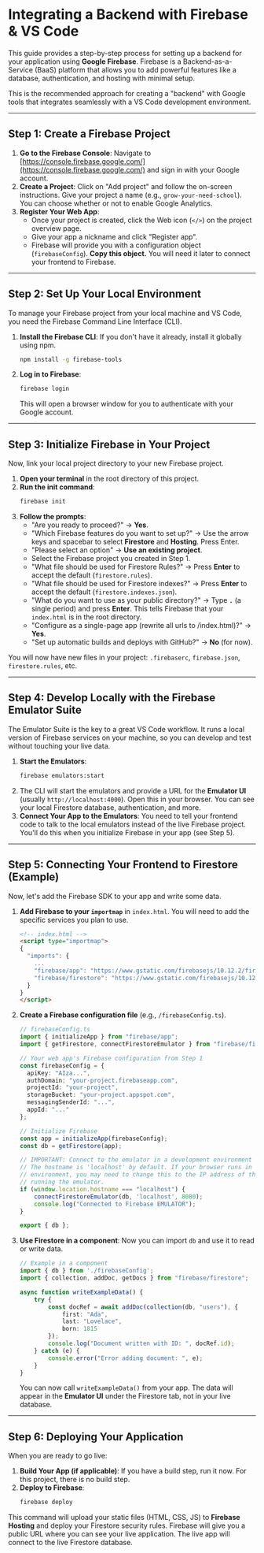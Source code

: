 # Integrating a Backend with Firebase & VS Code

This guide provides a step-by-step process for setting up a backend for your application using **Google Firebase**. Firebase is a Backend-as-a-Service (BaaS) platform that allows you to add powerful features like a database, authentication, and hosting with minimal setup.

This is the recommended approach for creating a "backend" with Google tools that integrates seamlessly with a VS Code development environment.

---

## Step 1: Create a Firebase Project

1.  **Go to the Firebase Console**: Navigate to [https://console.firebase.google.com/](https://console.firebase.google.com/) and sign in with your Google account.
2.  **Create a Project**: Click on "Add project" and follow the on-screen instructions. Give your project a name (e.g., `grow-your-need-school`). You can choose whether or not to enable Google Analytics.
3.  **Register Your Web App**:
    -   Once your project is created, click the Web icon (`</>`) on the project overview page.
    -   Give your app a nickname and click "Register app".
    -   Firebase will provide you with a configuration object (`firebaseConfig`). **Copy this object.** You will need it later to connect your frontend to Firebase.

---

## Step 2: Set Up Your Local Environment

To manage your Firebase project from your local machine and VS Code, you need the Firebase Command Line Interface (CLI).

1.  **Install the Firebase CLI**: If you don't have it already, install it globally using npm.
    ```bash
    npm install -g firebase-tools
    ```
2.  **Log in to Firebase**:
    ```bash
    firebase login
    ```
    This will open a browser window for you to authenticate with your Google account.

---

## Step 3: Initialize Firebase in Your Project

Now, link your local project directory to your new Firebase project.

1.  **Open your terminal** in the root directory of this project.
2.  **Run the init command**:
    ```bash
    firebase init
    ```
3.  **Follow the prompts**:
    -   "Are you ready to proceed?" -> **Yes**.
    -   "Which Firebase features do you want to set up?" -> Use the arrow keys and spacebar to select **Firestore** and **Hosting**. Press Enter.
    -   "Please select an option" -> **Use an existing project**.
    -   Select the Firebase project you created in Step 1.
    -   "What file should be used for Firestore Rules?" -> Press **Enter** to accept the default (`firestore.rules`).
    -   "What file should be used for Firestore indexes?" -> Press **Enter** to accept the default (`firestore.indexes.json`).
    -   "What do you want to use as your public directory?" -> Type **`.`** (a single period) and press **Enter**. This tells Firebase that your `index.html` is in the root directory.
    -   "Configure as a single-page app (rewrite all urls to /index.html)?" -> **Yes**.
    -   "Set up automatic builds and deploys with GitHub?" -> **No** (for now).

You will now have new files in your project: `.firebaserc`, `firebase.json`, `firestore.rules`, etc.

---

## Step 4: Develop Locally with the Firebase Emulator Suite

The Emulator Suite is the key to a great VS Code workflow. It runs a local version of Firebase services on your machine, so you can develop and test without touching your live data.

1.  **Start the Emulators**:
    ```bash
    firebase emulators:start
    ```
2.  The CLI will start the emulators and provide a URL for the **Emulator UI** (usually `http://localhost:4000`). Open this in your browser. You can see your local Firestore database, authentication, and more.
3.  **Connect Your App to the Emulators**: You need to tell your frontend code to talk to the local emulators instead of the live Firebase project. You'll do this when you initialize Firebase in your app (see Step 5).

---

## Step 5: Connecting Your Frontend to Firestore (Example)

Now, let's add the Firebase SDK to your app and write some data.

1.  **Add Firebase to your `importmap`** in `index.html`. You will need to add the specific services you plan to use.

    ```html
    <!-- index.html -->
    <script type="importmap">
    {
      "imports": {
        ...
        "firebase/app": "https://www.gstatic.com/firebasejs/10.12.2/firebase-app.js",
        "firebase/firestore": "https://www.gstatic.com/firebasejs/10.12.2/firebase-firestore.js"
      }
    }
    </script>
    ```

2.  **Create a Firebase configuration file** (e.g., `/firebaseConfig.ts`).

    ```typescript
    // firebaseConfig.ts
    import { initializeApp } from "firebase/app";
    import { getFirestore, connectFirestoreEmulator } from "firebase/firestore";

    // Your web app's Firebase configuration from Step 1
    const firebaseConfig = {
      apiKey: "AIza...",
      authDomain: "your-project.firebaseapp.com",
      projectId: "your-project",
      storageBucket: "your-project.appspot.com",
      messagingSenderId: "...",
      appId: "..."
    };

    // Initialize Firebase
    const app = initializeApp(firebaseConfig);
    const db = getFirestore(app);

    // IMPORTANT: Connect to the emulator in a development environment
    // The hostname is 'localhost' by default. If your browser runs in a different
    // environment, you may need to change this to the IP address of the machine
    // running the emulator.
    if (window.location.hostname === "localhost") {
        connectFirestoreEmulator(db, 'localhost', 8080);
        console.log("Connected to Firebase EMULATOR");
    }

    export { db };
    ```

3.  **Use Firestore in a component**: Now you can import `db` and use it to read or write data.

    ```typescript
    // Example in a component
    import { db } from './firebaseConfig';
    import { collection, addDoc, getDocs } from "firebase/firestore";

    async function writeExampleData() {
        try {
            const docRef = await addDoc(collection(db, "users"), {
                first: "Ada",
                last: "Lovelace",
                born: 1815
            });
            console.log("Document written with ID: ", docRef.id);
        } catch (e) {
            console.error("Error adding document: ", e);
        }
    }
    ```
    You can now call `writeExampleData()` from your app. The data will appear in the **Emulator UI** under the Firestore tab, not in your live database.

---

## Step 6: Deploying Your Application

When you are ready to go live:

1.  **Build Your App (if applicable)**: If you have a build step, run it now. For this project, there is no build step.
2.  **Deploy to Firebase**:
    ```bash
    firebase deploy
    ```
This command will upload your static files (HTML, CSS, JS) to **Firebase Hosting** and deploy your Firestore security rules. Firebase will give you a public URL where you can see your live application. The live app will connect to the live Firestore database.